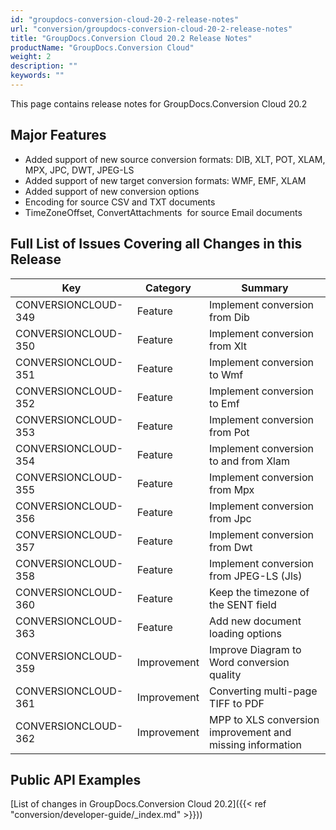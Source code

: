 ```yaml
---
id: "groupdocs-conversion-cloud-20-2-release-notes"
url: "conversion/groupdocs-conversion-cloud-20-2-release-notes"
title: "GroupDocs.Conversion Cloud 20.2 Release Notes"
productName: "GroupDocs.Conversion Cloud"
weight: 2
description: ""
keywords: ""
---
```


This page contains release notes for GroupDocs.Conversion Cloud 20.2

## Major Features ##

* Added support of new source conversion formats: DIB, XLT, POT, XLAM, MPX, JPC, DWT, JPEG-LS
* Added support of new target conversion formats: WMF, EMF, XLAM
* Added support of new conversion options
* Encoding for source CSV and TXT documents
* TimeZoneOffset, ConvertAttachments  for source Email documents

## Full List of Issues Covering all Changes in this Release ##

|Key|Category|Summary
|---|---|---
|CONVERSIONCLOUD-349|Feature |Implement conversion from Dib
|CONVERSIONCLOUD-350|Feature |Implement conversion from Xlt
|CONVERSIONCLOUD-351|Feature |Implement conversion to Wmf
|CONVERSIONCLOUD-352|Feature |Implement conversion to Emf
|CONVERSIONCLOUD-353|Feature |Implement conversion from Pot
|CONVERSIONCLOUD-354|Feature |Implement conversion to and from Xlam
|CONVERSIONCLOUD-355|Feature |Implement conversion from Mpx
|CONVERSIONCLOUD-356|Feature |Implement conversion from Jpc
|CONVERSIONCLOUD-357|Feature |Implement conversion from Dwt
|CONVERSIONCLOUD-358|Feature |Implement conversion from JPEG-LS (Jls)
|CONVERSIONCLOUD-360|Feature |Keep the timezone of the SENT field
|CONVERSIONCLOUD-363|Feature |Add new document loading options
|CONVERSIONCLOUD-359|Improvement|Improve Diagram to Word conversion quality
|CONVERSIONCLOUD-361|Improvement|Converting multi-page TIFF to PDF
|CONVERSIONCLOUD-362|Improvement|MPP to XLS conversion improvement and missing information

## Public API Examples ##

[List of changes in GroupDocs.Conversion Cloud 20.2]({{< ref "conversion/developer-guide/_index.md" >}}))

 
